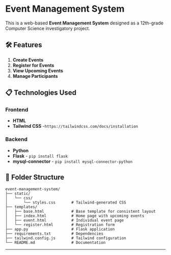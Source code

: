 # Event Management System

This is a web-based **Event Management System** designed as a 12th-grade Computer Science investigatory project.

## 🛠️ Features
1. **Create Events**
2. **Register for Events**
3. **View Upcoming Events**
4. **Manage Participants**

## 📋 Technologies Used
### Frontend
- **HTML**
- **Tailwind CSS** -```https://tailwindcss.com/docs/installation```

### Backend
- **Python** 
- **Flask** - ```pip install flask```
- **mysql-connector** - ```pip install mysql-connector-python```

## 🌟 Folder Structure
```
event-management-system/
├── static/
│   └── css/
│       └── styles.css       # Tailwind-generated CSS
├── templates/
│   ├── base.html            # Base template for consistent layout
│   ├── index.html           # Home page with upcoming events
│   ├── event.html           # Individual event page
│   └── register.html        # Registration form
├── app.py                   # Flask application
├── requirements.txt         # Dependencies
├── tailwind.config.js       # Tailwind configuration
└── README.md                # Documentation
```
---
